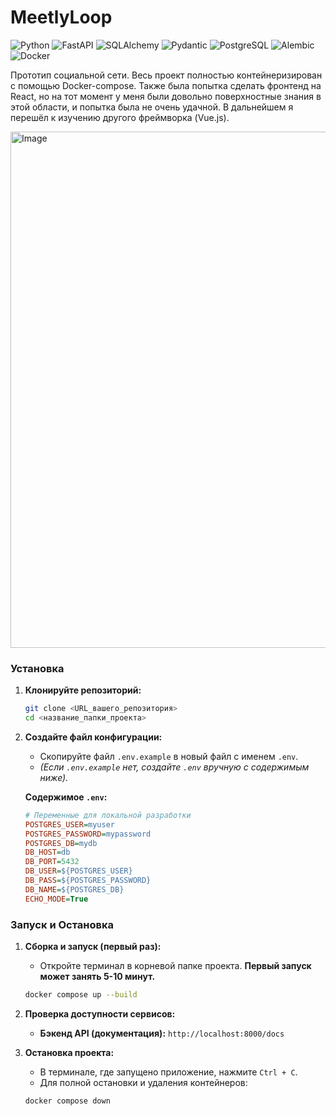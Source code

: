 
# MeetlyLoop

![Python](https://img.shields.io/badge/Python-3.13-3776AB?style=for-the-badge&logo=python&logoColor=white)
![FastAPI](https://img.shields.io/badge/FastAPI-0.100+-05998B?style=for-the-badge&logo=fastapi&logoColor=white)
![SQLAlchemy](https://img.shields.io/badge/SQLAlchemy-2.0-DF2F08?style=for-the-badge&logo=python&logoColor=white)
![Pydantic](https://img.shields.io/badge/Pydantic-2.0-E92063?style=for-the-badge&logo=pydantic&logoColor=white)
![PostgreSQL](https://img.shields.io/badge/PostgreSQL-15-4169E1?style=for-the-badge&logo=postgresql&logoColor=white)
![Alembic](https://img.shields.io/badge/Alembic-1.12-00A98F?style=for-the-badge&logo=alembic&logoColor=white)
![Docker](https://img.shields.io/badge/Docker-Compose-2496ED?style=for-the-badge&logo=docker&logoColor=white)

Прототип социальной сети. 
Весь проект полностью контейнеризирован с помощью Docker-compose. Также была попытка сделать фронтенд на React, но на тот момент у меня были довольно поверхностные знания в этой области, и попытка была не очень удачной. В дальнейшем я перешёл к изучению другого фреймворка (Vue.js).

<img width="719" height="826" alt="Image" src="https://github.com/user-attachments/assets/1ec4fd93-ae8f-49eb-aa4a-b61211d69d08" />

### Установка

1.  **Клонируйте репозиторий:**
    ```bash
    git clone <URL_вашего_репозитория>
    cd <название_папки_проекта>
    ```

2.  **Создайте файл конфигурации:**
    *   Скопируйте файл `.env.example` в новый файл с именем `.env`.
    *   *(Если `.env.example` нет, создайте `.env` вручную с содержимым ниже).*

    **Содержимое `.env`:**
    ```ini
    # Переменные для локальной разработки
    POSTGRES_USER=myuser
    POSTGRES_PASSWORD=mypassword
    POSTGRES_DB=mydb
    DB_HOST=db
    DB_PORT=5432
    DB_USER=${POSTGRES_USER}
    DB_PASS=${POSTGRES_PASSWORD}
    DB_NAME=${POSTGRES_DB}
    ECHO_MODE=True
    ```

### Запуск и Остановка

1.  **Сборка и запуск (первый раз):**
    *   Откройте терминал в корневой папке проекта. **Первый запуск может занять 5-10 минут.**
    ```bash
    docker compose up --build
    ```

2.  **Проверка доступности сервисов:**
    *   **Бэкенд API (документация):** `http://localhost:8000/docs`

3.  **Остановка проекта:**
    *   В терминале, где запущено приложение, нажмите `Ctrl + C`.
    *   Для полной остановки и удаления контейнеров:
    ```bash
    docker compose down
    ```
